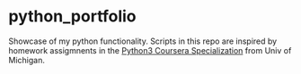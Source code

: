 # python_portfolio
Showcase of my python functionality.
Scripts in this repo are inspired by homework assigmnents in the [Python3 Coursera Specialization](https://www.coursera.org/specializations/python-3-programming) from Univ of Michigan. 
